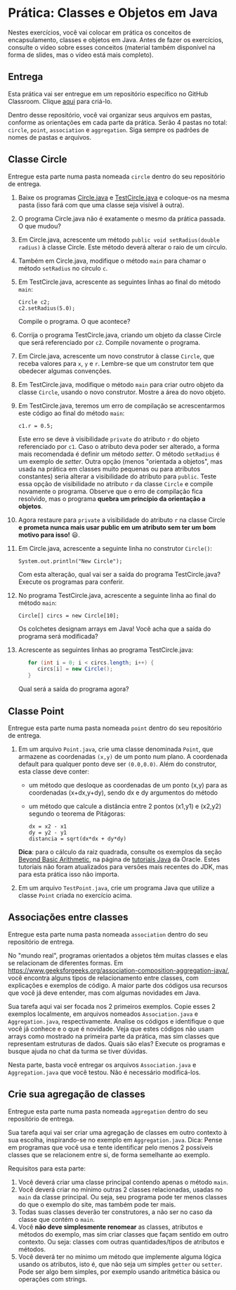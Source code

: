 # Prática: Classes e Objetos em Java

Nestes exercícios, você vai colocar em prática os conceitos de encapsulamento, classes e objetos em Java.
Antes de fazer os exercícios, consulte o vídeo sobre esses conceitos (material também disponível na forma de slides, mas o vídeo está mais completo).



## Entrega

Esta prática vai ser entregue em um repositório específico no GitHub Classroom. Clique [aqui](https://classroom.github.com/a/Qjz7J3wd) para criá-lo. 

Dentro desse repositório, você vai organizar seus arquivos em pastas, conforme as orientações em cada parte da prática. Serão 4 pastas no total: `circle`, `point`, `association` e `aggregation`. Siga sempre os padrões de nomes de pastas e arquivos.



## Classe Circle

Entregue esta parte numa pasta nomeada `circle` dentro do seu repositório de entrega.

1. Baixe os programas [Circle.java](src/Circle.java) e [TestCircle.java](src/TestCircle.java) e coloque-os na mesma pasta (isso fará com que uma classe seja visível à outra). 

2. O programa Circle.java não é exatamente o mesmo da prática passada. O que mudou?

2. Em Circle.java, acrescente um método `public void setRadius(double radius)` à classe Circle. Este método deverá alterar o raio de um círculo.

3. Também em Circle.java, modifique o método `main` para chamar o método `setRadius` no círculo `c`.

4. Em TestCircle.java, acrescente as seguintes linhas ao final do método `main`:
   ```
   Circle c2;
   c2.setRadius(5.0);
   ```
   Compile o programa. O que acontece?

5. Corrija o programa TestCircle.java, criando um objeto da classe Circle que será referenciado por `c2`. Compile novamente o programa.

6. Em Circle.java, acrescente um novo construtor à classe `Circle`, que receba valores para `x`, `y` e `r`. Lembre-se que um construtor tem que obedecer algumas convenções.

7. Em TestCircle.java, modifique o método `main` para criar outro objeto da classe `Circle`, usando o novo construtor. Mostre a área do novo objeto.


9. Em TestCircle.java, teremos um erro de compilação se acrescentarmos este código ao final do método `main`:
    ```
    c1.r = 0.5;
    ```
    Este erro se deve à visibilidade `private` do atributo `r` do objeto referenciado por `c1`. Caso o atributo deva poder ser alterado, a forma mais recomendada é definir um método *setter*. O método `setRadius`  é um exemplo de *setter*. 
    Outra opção (menos "orientada a objetos", mas usada na prática em classes muito pequenas ou para atributos constantes) seria alterar a visibilidade do atributo para `public`. 
    Teste essa opção de visibilidade no atributo  `r` da classe `Circle` e compile novamente o programa. Observe que o erro de compilação fica resolvido, mas o programa **quebra um princípio da orientação a objetos**. 
   

10. Agora restaure para `private` a visibilidade do atributo `r` na classe Circle **e prometa nunca mais usar public em um atributo sem ter um bom motivo para isso!** :smiley:. 



12. Em Circle.java, acrescente a seguinte linha no construtor `Circle()`:
    ```
    System.out.println("New Circle");
    ```
    Com esta alteração, qual vai ser a saída do programa TestCircle.java? Execute os programas para conferir.

13. No programa TestCircle.java, acrescente a seguinte linha ao final do método `main`:
    ```
    Circle[] circs = new Circle[10];
    ```
    Os colchetes designam arrays em Java! Você acha que a saída do programa será modificada?

14. Acrescente as seguintes linhas ao programa TestCircle.java:
    ```java
       for (int i = 0; i < circs.length; i++) {
          circs[i] = new Circle();
       }
    ```
    Qual será a saída do programa agora?



## Classe Point 

Entregue esta parte numa pasta nomeada `point` dentro do seu repositório de entrega.

1. Em um arquivo `Point.java`, crie uma classe denominada ``Point``, que armazene as coordenadas ``(x,y)`` de um ponto num plano. A coordenada default para qualquer ponto deve ser ``(0.0,0.0)``. Além do construtor, esta classe deve conter:

   - um método que desloque as coordenadas de um ponto (x,y) para as coordenadas (x+dx,y+dy), sendo dx e dy argumentos do método

   - um método que calcule a distância entre 2 pontos (x1,y1) e (x2,y2) segundo o teorema de Pitágoras: 
     ```
     dx = x2 - x1
     dy = y2 - y1
     distancia = sqrt(dx*dx + dy*dy)
     ```
     
   **Dica**: para o cálculo da raiz quadrada, consulte os exemplos da seção [Beyond Basic Arithmetic](http://download.oracle.com/javase/tutorial/java/data/beyondmath.html), na página de [tutoriais Java](http://download.oracle.com/javase/tutorial/) da Oracle. Estes tutoriais não foram atualizados para versões mais recentes do JDK, mas para esta prática isso não importa.

2. Em um arquivo `TestPoint.java`, crie um programa Java que utilize a classe `Point` criada no exercício acima.


## Associações entre classes

Entregue esta parte numa pasta nomeada `association` dentro do seu repositório de entrega.

No "mundo real", programas orientados a objetos têm muitas classes e elas se relacionam de diferentes formas. Em https://www.geeksforgeeks.org/association-composition-aggregation-java/, você encontra alguns tipos de relacionamento entre classes, com explicações e exemplos de código. A maior parte dos códigos usa recursos que você já deve entender, mas com algumas novidades em Java.

Sua tarefa aqui vai ser focada nos 2 primeiros exemplos. Copie esses 2 exemplos localmente, em arquivos nomeados `Association.java` e `Aggregation.java`, respectivamente. Analise os códigos e identifique o que você já conhece e o que é novidade. Veja que estes códigos não usam arrays como mostrado na primeira parte da prática, mas sim classes que representam estruturas de dados. Quais são elas? Execute os programas e busque ajuda no chat da turma se tiver dúvidas.

Nesta parte, basta você entregar os arquivos `Association.java` e `Aggregation.java` que você testou. Não é necessário modificá-los.


## Crie sua agregação de classes

Entregue esta parte numa pasta nomeada `aggregation` dentro do seu repositório de entrega.

Sua tarefa aqui vai ser criar uma agregação de classes em outro contexto à sua escolha, inspirando-se no exemplo em `Aggregation.java`. Dica: Pense em programas que você usa e tente identificar pelo menos 2 possíveis classes que se relacionem entre si, de forma semelhante ao exemplo.

Requisitos para esta parte:
1. Você deverá criar uma classe principal contendo apenas o método `main`.
2. Você deverá criar no mínimo outras 2 classes relacionadas, usadas no `main` da classe principal. Ou seja, seu programa pode ter menos classes do que o exemplo do site, mas também pode ter mais.
3. Todas suas classes deverão ter construtores, a não ser no caso da classe que contém o `main`.
4. Você **não deve simplesmente renomear** as classes, atributos e métodos do exemplo, mas sim criar classes que façam sentido em outro contexto. Ou seja: classes com outras quantidades/tipos de atributos e métodos.
5. Você deverá ter no mínimo um método que implemente alguma lógica usando os atributos, isto é, que não seja um simples `getter` ou `setter`. Pode ser algo bem simples, por exemplo usando aritmética básica ou operações com strings.


















